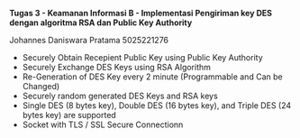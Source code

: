 **Tugas 3 - Keamanan Informasi B - Implementasi Pengiriman key DES dengan algoritma RSA dan Public Key Authority**

Johannes Daniswara Pratama
5025221276

- Securely Obtain Recepient Public Key using Public Key Authority
- Securely Exchange DES Keys using RSA Algorithm
- Re-Generation of DES Key every 2 minute (Programmable and Can be Changed)
- Securely random generated DES Keys and RSA keys
- Single DES (8 bytes key), Double DES (16 bytes key), and Triple DES (24 bytes key) are supported
- Socket with TLS / SSL Secure Connectionn

